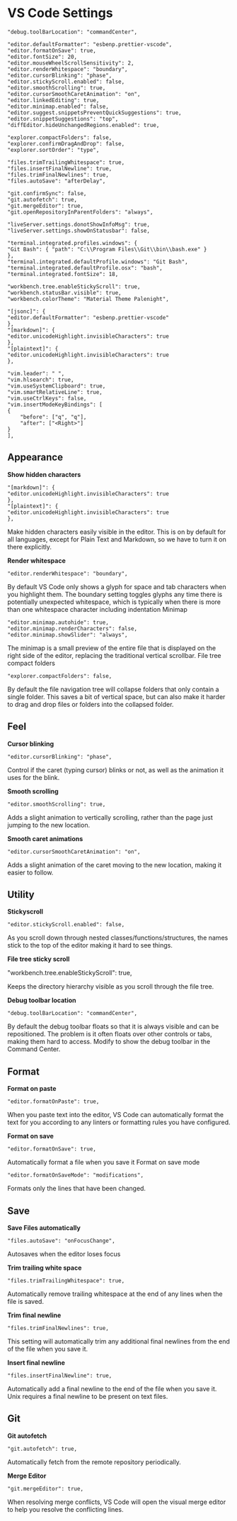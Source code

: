 # VS Code Settings

```
"debug.toolBarLocation": "commandCenter",

"editor.defaultFormatter": "esbenp.prettier-vscode",
"editor.formatOnSave": true,
"editor.fontSize": 20,
"editor.mouseWheelScrollSensitivity": 2,
"editor.renderWhitespace": "boundary",
"editor.cursorBlinking": "phase",
"editor.stickyScroll.enabled": false,
"editor.smoothScrolling": true,
"editor.cursorSmoothCaretAnimation": "on",
"editor.linkedEditing": true,
"editor.minimap.enabled": false,
"editor.suggest.snippetsPreventQuickSuggestions": true,
"editor.snippetSuggestions": "top",
"diffEditor.hideUnchangedRegions.enabled": true,

"explorer.compactFolders": false,
"explorer.confirmDragAndDrop": false,
"explorer.sortOrder": "type",

"files.trimTrailingWhitespace": true,
"files.insertFinalNewline": true,
"files.trimFinalNewlines": true,
"files.autoSave": "afterDelay",

"git.confirmSync": false,
"git.autofetch": true,
"git.mergeEditor": true,
"git.openRepositoryInParentFolders": "always",

"liveServer.settings.donotShowInfoMsg": true,
"liveServer.settings.showOnStatusbar": false,

"terminal.integrated.profiles.windows": {
"Git Bash": { "path": "C:\\Program Files\\Git\\bin\\bash.exe" }
},
"terminal.integrated.defaultProfile.windows": "Git Bash",
"terminal.integrated.defaultProfile.osx": "bash",
"terminal.integrated.fontSize": 18,

"workbench.tree.enableStickyScroll": true,
"workbench.statusBar.visible": true,
"workbench.colorTheme": "Material Theme Palenight",

"[jsonc]": {
"editor.defaultFormatter": "esbenp.prettier-vscode"
},
"[markdown]": {
"editor.unicodeHighlight.invisibleCharacters": true
},
"[plaintext]": {
"editor.unicodeHighlight.invisibleCharacters": true
},

"vim.leader": " ",
"vim.hlsearch": true,
"vim.useSystemClipboard": true,
"vim.smartRelativeLine": true,
"vim.useCtrlKeys": false,
"vim.insertModeKeyBindings": [
{
    "before": ["q", "q"],
    "after": ["<Right>"]
}
],

```

## Appearance

**Show hidden characters**

```
"[markdown]": {
"editor.unicodeHighlight.invisibleCharacters": true
},
"[plaintext]": {
"editor.unicodeHighlight.invisibleCharacters": true
},
```

Make hidden characters easily visible in the editor. This is on by default for all languages, except for Plain Text and Markdown, so we have to turn it on there explicitly.

**Render whitespace**

```
"editor.renderWhitespace": "boundary",
```

By default VS Code only shows a glyph for space and tab characters when you highlight them. The boundary setting toggles glyphs any time there is potentially unexpected whitespace, which is typically when there is more than one whitespace character including indentation
Minimap

```
"editor.minimap.autohide": true,
"editor.minimap.renderCharacters": false,
"editor.minimap.showSlider": "always",
```

The minimap is a small preview of the entire file that is displayed on the right side of the editor, replacing the traditional vertical scrollbar.
File tree compact folders

```
"explorer.compactFolders": false,
```

By default the file navigation tree will collapse folders that only contain a single folder. This saves a bit of vertical space, but can also make it harder to drag and drop files or folders into the collapsed folder.

## Feel

**Cursor blinking**

```
"editor.cursorBlinking": "phase",
```

Control if the caret (typing cursor) blinks or not, as well as the animation it uses for the blink.

**Smooth scrolling**

```
"editor.smoothScrolling": true,
```

Adds a slight animation to vertically scrolling, rather than the page just jumping to the new location.

**Smooth caret animations**

```
"editor.cursorSmoothCaretAnimation": "on",
```

Adds a slight animation of the caret moving to the new location, making it easier to follow.

## Utility

**Stickyscroll**

```
"editor.stickyScroll.enabled": false,
```

As you scroll down through nested classes/functions/structures, the names stick to the top of the editor making it hard to see things.

**File tree sticky scroll**

"workbench.tree.enableStickyScroll": true,

Keeps the directory hierarchy visible as you scroll through the file tree.

**Debug toolbar location**

```
"debug.toolBarLocation": "commandCenter",
```

By default the debug toolbar floats so that it is always visible and can be repositioned. The problem is it often floats over other controls or tabs, making them hard to access. Modify to show the debug toolbar in the Command Center.

## Format

**Format on paste**

```
"editor.formatOnPaste": true,
```

When you paste text into the editor, VS Code can automatically format the text for you according to any linters or formatting rules you have configured.

**Format on save**

```
"editor.formatOnSave": true,
```

Automatically format a file when you save it
Format on save mode

```
"editor.formatOnSaveMode": "modifications",
```

Formats only the lines that have been changed.

## Save

**Save Files automatically**

```
"files.autoSave": "onFocusChange",
```

Autosaves when the editor loses focus

**Trim trailing white space**

```
"files.trimTrailingWhitespace": true,
```

Automatically remove trailing whitespace at the end of any lines when the file is saved.

**Trim final newline**

```
"files.trimFinalNewlines": true,
```

This setting will automatically trim any additional final newlines from the end of the file when you save it.

**Insert final newline**

```
"files.insertFinalNewline": true,
```

Automatically add a final newline to the end of the file when you save it. Unix requires a final newline to be present on text files.

## Git

**Git autofetch**

```
"git.autofetch": true,
```

Automatically fetch from the remote repository periodically.

**Merge Editor**

```
"git.mergeEditor": true,
```

When resolving merge conflicts, VS Code will open the visual merge editor to help you resolve the conflicting lines.
